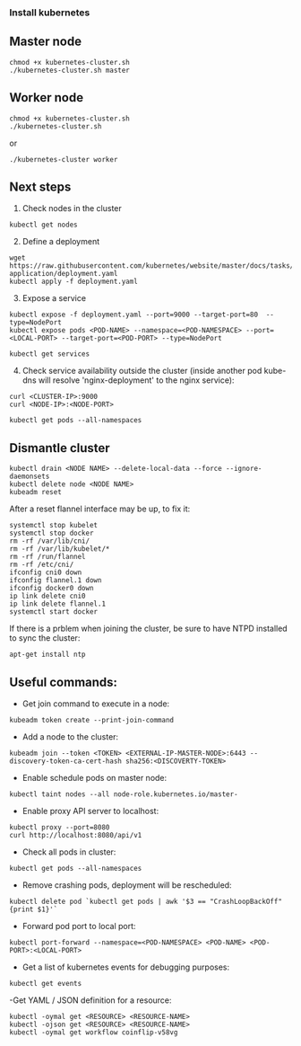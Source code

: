### Install kubernetes

## Master node
````
chmod +x kubernetes-cluster.sh
./kubernetes-cluster.sh master
````

## Worker node
````
chmod +x kubernetes-cluster.sh
./kubernetes-cluster.sh
````

or

````
./kubernetes-cluster worker
````

## Next steps
1. Check nodes in the cluster
````
kubectl get nodes
````

2. Define a deployment
````
wget https://raw.githubusercontent.com/kubernetes/website/master/docs/tasks/run-application/deployment.yaml
kubectl apply -f deployment.yaml
````

3. Expose a service
````
kubectl expose -f deployment.yaml --port=9000 --target-port=80  --type=NodePort
kubectl expose pods <POD-NAME> --namespace=<POD-NAMESPACE> --port=<LOCAL-PORT> --target-port=<POD-PORT> --type=NodePort

kubectl get services
````

4. Check service availability outside the cluster (inside another pod kube-dns will resolve 'nginx-deployment' to the nginx service):
````
curl <CLUSTER-IP>:9000
curl <NODE-IP>:<NODE-PORT>
````

````
kubectl get pods --all-namespaces
````

## Dismantle cluster
````
kubectl drain <NODE NAME> --delete-local-data --force --ignore-daemonsets
kubectl delete node <NODE NAME>
kubeadm reset
````

After a reset flannel interface may be up, to fix it:
````
systemctl stop kubelet
systemctl stop docker
rm -rf /var/lib/cni/
rm -rf /var/lib/kubelet/*
rm -rf /run/flannel
rm -rf /etc/cni/
ifconfig cni0 down
ifconfig flannel.1 down
ifconfig docker0 down
ip link delete cni0
ip link delete flannel.1
systemctl start docker
````


If there is a prblem when joining the cluster, be sure to have NTPD installed to sync the cluster:
````
apt-get install ntp
````


## Useful commands:
- Get join command to execute in a node:
````
kubeadm token create --print-join-command
````

- Add a node to the cluster:
````
kubeadm join --token <TOKEN> <EXTERNAL-IP-MASTER-NODE>:6443 --discovery-token-ca-cert-hash sha256:<DISCOVERTY-TOKEN>
````

- Enable schedule pods on master node:
````
kubectl taint nodes --all node-role.kubernetes.io/master-
````

- Enable proxy API server to localhost:
````
kubectl proxy --port=8080
curl http://localhost:8080/api/v1
````

- Check all pods in cluster:
````
kubectl get pods --all-namespaces
````

- Remove crashing pods, deployment will be rescheduled:
````
kubectl delete pod `kubectl get pods | awk '$3 == "CrashLoopBackOff" {print $1}'`
````

- Forward pod port to local port:
````
kubectl port-forward --namespace=<POD-NAMESPACE> <POD-NAME> <POD-PORT>:<LOCAL-PORT>
````

- Get a list of kubernetes events for debugging purposes:
````
kubectl get events
````

-Get YAML / JSON definition for a resource:
````
kubectl -oymal get <RESOURCE> <RESOURCE-NAME>
kubectl -ojson get <RESOURCE> <RESOURCE-NAME>
kubectl -oymal get workflow coinflip-v58vg
````